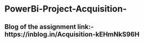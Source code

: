 # PowerBi-Project-Acquisition-
<h2>Blog of the assignment link:- https://inblog.in/Acquisition-kEHmNkS96H</h2>
